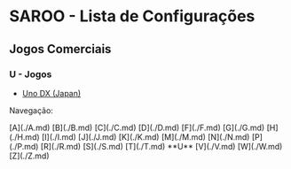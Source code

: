 # SAROO - Lista de Configurações

## Jogos Comerciais

### U - Jogos

- [Uno DX (Japan)](../../../Regions/Retails/Japan/T-26414G/README.md)

Navegação:

<!-- [# (0-9)](./09.md) --> [A](./A.md) [B](./B.md) [C](./C.md) [D](./D.md) <!-- [E](./E.md) --> [F](./F.md) [G](./G.md) [H](./H.md) [I](./I.md) [J](./J.md) [K](./K.md) <!-- [L](./L.md) --> [M](./M.md) [N](./N.md) <!-- [O](./O.md) --> [P](./P.md) <!-- [Q](./Q.md) --> [R](./R.md) [S](./S.md) [T](./T.md) **U** [V](./V.md) [W](./W.md) <!-- [X](./X.md) --> <!-- [Y](./Y.md) --> [Z](./Z.md)
